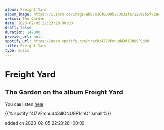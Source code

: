 ```yaml
---
album: Freight Yard
album_image: https://i.scdn.co/image/ab67616d0000b273032fa7120c2b5f72aefd5660
artist: The Garden
date: 2023-02-05 22:23:28+00:00
draft: false
duration: 147000
preview_url: null
spotify_url: https://open.spotify.com/track/4l7VPmnud43dlONU9P1qhO
title: Freight Yard
type: music
---
```



# Freight Yard

## The Garden on the album Freight Yard

You can listen [here](https://open.spotify.com/track/4l7VPmnud43dlONU9P1qhO)

{{% spotify "4l7VPmnud43dlONU9P1qhO" small %}}

added on 2023-02-05 22:23:28+00:00